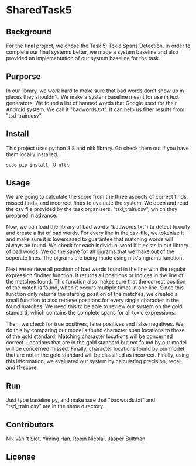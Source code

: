 # SharedTask5
## Background
For the final project, we chose the Task 5: Toxic Spans Detection. In order to complete our final systems better, we made a system baseline and also provided an implementation of our system baseline for the task.
## Purporse
In our library, we work hard to make sure that bad words don't show up in places they shouldn't. We make a system baseline meant for use in text generators. We found a list of banned words that Google used for their Android system. We call it "badwords.txt". It can help us filter results from "tsd_train.csv".
## Install
This project uses python 3.8 and nltk library. Go check them out if you have them locally installed.
```
sudo pip install -U nltk
```
## Usage
We are going to calculate the score from the three aspects of correct finds, missed finds, and incorrect finds to evaluate the system. We open and read the csv file provided by the task organisers, "tsd_train.csv", which they prepared in advance. 

Now, we can load the library of bad words("badwords.txt") to detect toxicity and create a list of bad words. For every line in the csv-file, we tokenize it and make sure it is lowercased to guarantee that matching words will always be found. We check for each individual word if it exists in our library of bad words. We do the same for all bigrams that we make out of the seperate lines. The bigrams are being made using nltk's ngrams function.

Next we retrieve all position of bad words found in the line with the regular expression finditer function. It returns all positions or indices in the line of the matches found. This function also makes sure that the correct position of the match is found, when it occurs multiple times in one line. Since this function only returns the starting position of the matches, we created a small function to also retrieve positions for every single character in the found matches. We need this to be able to review our system on the gold standard, which contains the complete spans for all toxic expressions. 

Then, we check for true positives, false positives and false negatives. We do this by comparing our model's found character span locations to those of the gold standard. Matching character locations will be concerned correct. Locations that are in the gold standard but not found by our model will be concerned missed. Finally, character locations found by our model that are not in the gold standard will be classified as incorrect. Finally, using this information, we evaluated our system by calculating precision, recall and f1-score.
## Run
Just type baseline.py, and make sure that "badwords.txt" and "tsd_train.csv" are in the same directory.
## Contributors
Nik van 't Slot, Yiming Han, Robin Nicolai, Jasper Bultman.
## License
